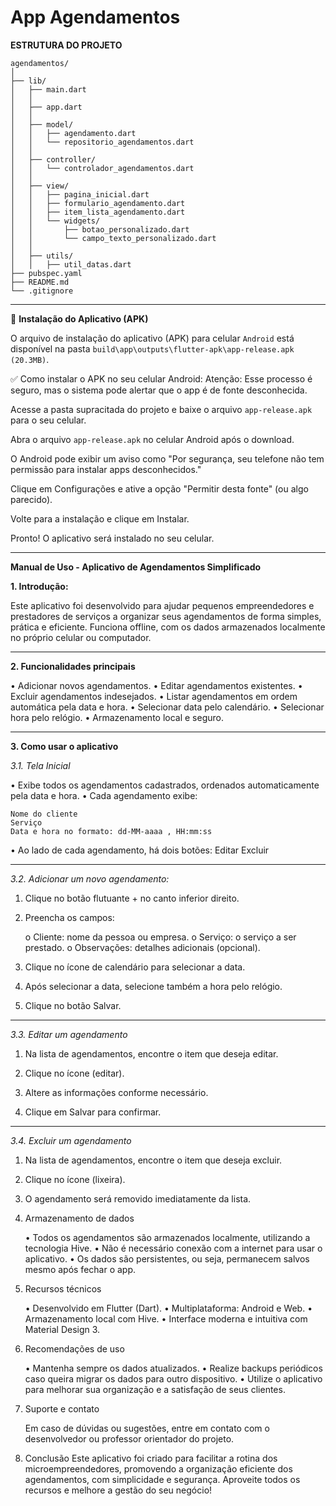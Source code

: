 # App Agendamentos

**ESTRUTURA DO PROJETO**

```
agendamentos/
│
├── lib/
│   ├── main.dart
│   │
│   ├── app.dart
│   │
│   ├── model/
│   │   ├── agendamento.dart
│   │   └── repositorio_agendamentos.dart
│   │
│   ├── controller/
│   │   └── controlador_agendamentos.dart
│   │
│   ├── view/
│   │   ├── pagina_inicial.dart
│   │   ├── formulario_agendamento.dart
│   │   ├── item_lista_agendamento.dart
│   │   └── widgets/
│   │       ├── botao_personalizado.dart
│   │       └── campo_texto_personalizado.dart
│   │
│   ├── utils/
│   │   ├── util_datas.dart
├── pubspec.yaml
├── README.md
└── .gitignore
```

---

📱 **Instalação do Aplicativo (APK)**

O arquivo de instalação do aplicativo (APK) para celular `Android` está disponível na pasta `build\app\outputs\flutter-apk\app-release.apk (20.3MB)`.

✅ Como instalar o APK no seu celular Android:
Atenção: Esse processo é seguro, mas o sistema pode alertar que o app é de fonte desconhecida.

Acesse a pasta supracitada do projeto e baixe o arquivo `app-release.apk` para o seu celular.

Abra o arquivo `app-release.apk` no celular Android após o download.

O Android pode exibir um aviso como "Por segurança, seu telefone não tem permissão para instalar apps desconhecidos."

Clique em Configurações e ative a opção "Permitir desta fonte" (ou algo parecido).

Volte para a instalação e clique em Instalar.

Pronto! O aplicativo será instalado no seu celular.

---



**Manual de Uso - Aplicativo de Agendamentos Simplificado**

**1. Introdução:**

Este aplicativo foi desenvolvido para ajudar pequenos empreendedores e prestadores de
serviços a organizar seus agendamentos de forma simples, prática e eficiente.
Funciona offline, com os dados armazenados localmente no próprio celular ou computador.

---

**2. Funcionalidades principais**

•     Adicionar novos agendamentos.
•     Editar agendamentos existentes.
•     Excluir agendamentos indesejados.
•     Listar agendamentos em ordem automática pela data e hora.
•     Selecionar data pelo calendário.
•     Selecionar hora pelo relógio.
•     Armazenamento local e seguro.

---

**3. Como usar o aplicativo**

*3.1. Tela Inicial*

• Exibe todos os agendamentos cadastrados, ordenados automaticamente pela data e hora.
• Cada agendamento exibe:

```
Nome do cliente
Serviço
Data e hora no formato: dd-MM-aaaa , HH:mm:ss
```

• Ao lado de cada agendamento, há dois botões:
Editar
Excluir

---

*3.2. Adicionar um novo agendamento:*

1. Clique no botão flutuante + no canto inferior direito.

2. Preencha os campos:

   o Cliente: nome da pessoa ou empresa.
   o Serviço: o serviço a ser prestado.
   o Observações: detalhes adicionais (opcional).

3. Clique no ícone de calendário para selecionar a data.

4. Após selecionar a data, selecione também a hora pelo relógio.

5. Clique no botão Salvar.

---

*3.3. Editar um agendamento*

1. Na lista de agendamentos, encontre o item que deseja editar.

2. Clique no ícone (editar).

3. Altere as informações conforme necessário.

4. Clique em Salvar para confirmar.

---

*3.4. Excluir um agendamento*

1. Na lista de agendamentos, encontre o item que deseja excluir.

2. Clique no ícone (lixeira).

3. O agendamento será removido imediatamente da lista.

5. Armazenamento de dados

   • Todos os agendamentos são armazenados localmente, utilizando a tecnologia Hive.
   • Não é necessário conexão com a internet para usar o aplicativo.
   • Os dados são persistentes, ou seja, permanecem salvos mesmo após fechar o app.

6. Recursos técnicos

   • Desenvolvido em Flutter (Dart).
   • Multiplataforma: Android e Web.
   • Armazenamento local com Hive.
   • Interface moderna e intuitiva com Material Design 3.

7. Recomendações de uso

   • Mantenha sempre os dados atualizados.
   • Realize backups periódicos caso queira migrar os dados para outro dispositivo.
   • Utilize o aplicativo para melhorar sua organização e a satisfação de seus clientes.

8. Suporte e contato

   Em caso de dúvidas ou sugestões, entre em contato com o desenvolvedor ou professor
   orientador do projeto.

9. Conclusão
   Este aplicativo foi criado para facilitar a rotina dos microempreendedores, promovendo a
   organização eficiente dos agendamentos, com simplicidade e segurança.
   Aproveite todos os recursos e melhore a gestão do seu negócio!          
